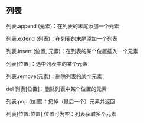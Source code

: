 ##  列表
 
列表.append (元素)：在列表的末尾添加一个元素

列表.extend (列表)：在列表的末尾添加一个列表

列表.insert (位置, 元素)：在列表的某个位置插入一个元素

列表[位置]：选中列表中的某个元素

列表.remove(元素)：删除列表的某个元素

del 列表[位置]：删除列表中某个位置的元素

列表.pop (位置)：扔掉（最后一个）元素并返回

列表[位置:位置] 位置可为空：列表获取多个元素

